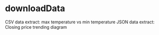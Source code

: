 # downloadData
CSV data extract: max temperature vs min temperature
JSON data extract: Closing price trending diagram 
